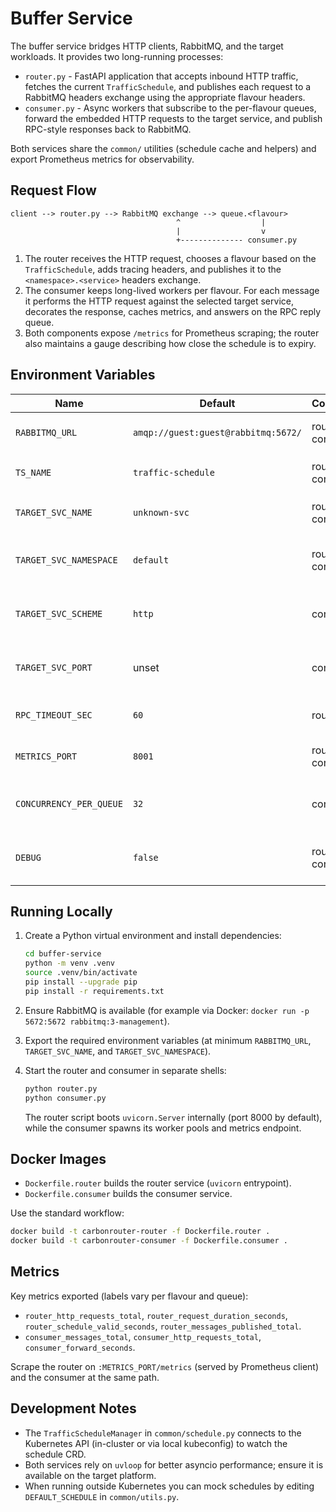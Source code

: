 # Buffer Service

The buffer service bridges HTTP clients, RabbitMQ, and the target workloads.
It provides two long-running processes:

- `router.py` - FastAPI application that accepts inbound HTTP traffic, fetches
the current `TrafficSchedule`, and publishes each request to a RabbitMQ
headers exchange using the appropriate flavour headers.
- `consumer.py` - Async workers that subscribe to the per-flavour queues,
forward the embedded HTTP requests to the target service, and publish RPC-style
responses back to RabbitMQ.

Both services share the `common/` utilities (schedule cache and helpers) and
export Prometheus metrics for observability.

## Request Flow

```text
client --> router.py --> RabbitMQ exchange --> queue.<flavour>
                                     ^                  |
                                     |                  v
                                     +-------------- consumer.py
```

1. The router receives the HTTP request, chooses a flavour based on the
   `TrafficSchedule`, adds tracing headers, and publishes it to the
   `<namespace>.<service>` headers exchange.
2. The consumer keeps long-lived workers per flavour. For each message it
   performs the HTTP request against the selected target service, decorates the
   response, caches metrics, and answers on the RPC reply queue.
3. Both components expose `/metrics` for Prometheus scraping; the router also
   maintains a gauge describing how close the schedule is to expiry.

## Environment Variables

| Name | Default | Component | Description |
| ---- | ------- | --------- | ----------- |
| `RABBITMQ_URL` | `amqp://guest:guest@rabbitmq:5672/` | router, consumer | AMQP connection string. |
| `TS_NAME` | `traffic-schedule` | router, consumer | Name of the `TrafficSchedule` CRD to follow. |
| `TARGET_SVC_NAME` | `unknown-svc` | router, consumer | Kubernetes service name (lowercase). |
| `TARGET_SVC_NAMESPACE` | `default` | router, consumer | Kubernetes namespace for the target service. |
| `TARGET_SVC_SCHEME` | `http` | consumer | Scheme used when calling the target service. |
| `TARGET_SVC_PORT` | unset | consumer | Optional port override for target service requests. |
| `RPC_TIMEOUT_SEC` | `60` | router | Timeout while waiting for the RPC reply. |
| `METRICS_PORT` | `8001` | router, consumer | Port where the Prometheus exporter listens. |
| `CONCURRENCY_PER_QUEUE` | `32` | consumer | Max concurrent in-flight requests per flavour. |
| `DEBUG` | `false` | router, consumer | Enables verbose debug logging when `true`. |

## Running Locally

1. Create a Python virtual environment and install dependencies:

   ```bash
   cd buffer-service
   python -m venv .venv
   source .venv/bin/activate
   pip install --upgrade pip
   pip install -r requirements.txt
   ```

2. Ensure RabbitMQ is available (for example via Docker: `docker run -p 5672:5672 rabbitmq:3-management`).

3. Export the required environment variables (at minimum `RABBITMQ_URL`,
   `TARGET_SVC_NAME`, and `TARGET_SVC_NAMESPACE`).

4. Start the router and consumer in separate shells:

   ```bash
   python router.py
   python consumer.py
   ```

   The router script boots `uvicorn.Server` internally (port 8000 by default),
   while the consumer spawns its worker pools and metrics endpoint.

## Docker Images

- `Dockerfile.router` builds the router service (`uvicorn` entrypoint).
- `Dockerfile.consumer` builds the consumer service.

Use the standard workflow:

```bash
docker build -t carbonrouter-router -f Dockerfile.router .
docker build -t carbonrouter-consumer -f Dockerfile.consumer .
```

## Metrics

Key metrics exported (labels vary per flavour and queue):

- `router_http_requests_total`, `router_request_duration_seconds`,
  `router_schedule_valid_seconds`, `router_messages_published_total`.
- `consumer_messages_total`, `consumer_http_requests_total`,
  `consumer_forward_seconds`.

Scrape the router on `:METRICS_PORT/metrics` (served by Prometheus client) and
the consumer at the same path.

## Development Notes

- The `TrafficScheduleManager` in `common/schedule.py` connects to the Kubernetes
  API (in-cluster or via local kubeconfig) to watch the schedule CRD.
- Both services rely on `uvloop` for better asyncio performance; ensure it is
  available on the target platform.
- When running outside Kubernetes you can mock schedules by editing
  `DEFAULT_SCHEDULE` in `common/utils.py`.
